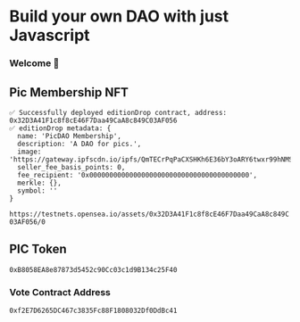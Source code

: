 # Build your own DAO with just Javascript

### **Welcome 👋**

## Pic Membership NFT

```
✅ Successfully deployed editionDrop contract, address: 0x32D3A41F1c8f8cE46F7Daa49CaA8c849C03AF056
✅ editionDrop metadata: {
  name: 'PicDAO Membership',
  description: 'A DAO for pics.',
  image: 'https://gateway.ipfscdn.io/ipfs/QmTECrPqPaCXSHKh6E36bY3oARY6twxr99hNMSxYpWHyzb/0',
  seller_fee_basis_points: 0,
  fee_recipient: '0x0000000000000000000000000000000000000000',
  merkle: {},
  symbol: ''
}
```

`https://testnets.opensea.io/assets/0x32D3A41F1c8f8cE46F7Daa49CaA8c849C03AF056/0`

## PIC Token

`0xB8058EA8e87873d5452c90Cc03c1d9B134c25F40`

### Vote Contract Address

`0xf2E7D6265DC467c3835Fc88F1808032Df0DdBc41`